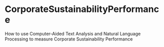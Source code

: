 # CorporateSustainabilityPerformance
How to use Computer-Aided Text Analysis and Natural Language Processing to measure Corporate Sustainability Performance

